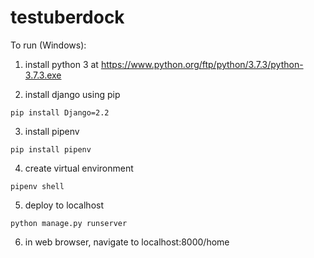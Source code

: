 # testuberdock
To run (Windows):

1. install python 3 at https://www.python.org/ftp/python/3.7.3/python-3.7.3.exe

2. install django using pip
```
pip install Django=2.2
```

3. install pipenv
```
pip install pipenv
```

4. create virtual environment
```
pipenv shell
```

5. deploy to localhost
```
python manage.py runserver
```

6. in web browser, navigate to localhost:8000/home
